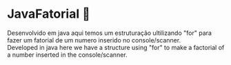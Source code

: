 # JavaFatorial 📘 
Desenvolvido em java aqui temos um estruturação ultilizando "for" para fazer um fatorial de um numero inserido no console/scanner.
<br>
Developed in java here we have a structure using "for" to make a factorial of a number inserted in the console/scanner.
